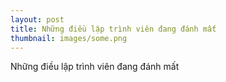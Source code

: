 ```yaml
---
layout: post
title: Những điều lập trình viên đang đánh mất
thumbnail: images/some.png
---
```


Những điều lập trình viên đang đánh mất
